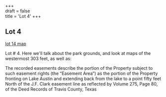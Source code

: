 +++  
draft = false  
title = 'Lot 4'
+++

## Lot 4

[lot 14 map](/images/lot14map.png)

Lot # 4.  Here we'll talk about the park grounds, and look at maps of the westermost 303 feet, as well as:

The recorded easements describe the portion of the Property subject to such easement rights (the “Easement Area”) as the portion of the Property fronting on Lake Austin and extending back from the lake to a point fifty feet North of the J.F. Clark easement line as reflected by Volume 275, Page 80, of the Deed Records of Travis County, Texas


